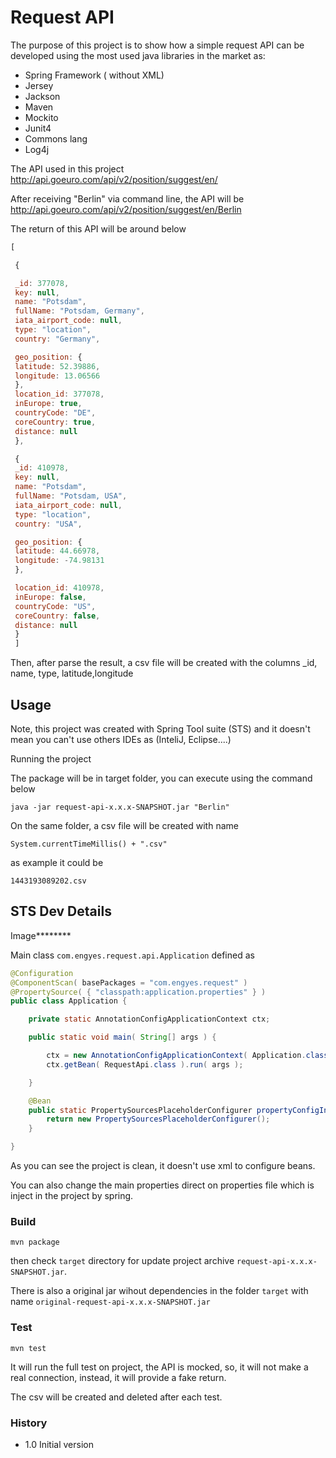# Request API

 The purpose of this project is to show how a simple request API can be developed using the most used java libraries in the market as:

 - Spring Framework ( without XML)
 - Jersey 
 - Jackson
 - Maven 
 - Mockito 
 - Junit4
 - Commons lang 
 - Log4j

The API used in this project 
http://api.goeuro.com/api/v2/position/suggest/en/

After receiving "Berlin" via command line, the API will be
http://api.goeuro.com/api/v2/position/suggest/en/Berlin

The return of this API will be around below

```javascript
[

 {

 _id: 377078,
 key: null,
 name: "Potsdam",
 fullName: "Potsdam, Germany",
 iata_airport_code: null,
 type: "location",
 country: "Germany",

 geo_position: {
 latitude: 52.39886,
 longitude: 13.06566
 },
 location_id: 377078,
 inEurope: true,
 countryCode: "DE",
 coreCountry: true,
 distance: null
 },

 {
 _id: 410978,
 key: null,
 name: "Potsdam",
 fullName: "Potsdam, USA",
 iata_airport_code: null,
 type: "location",
 country: "USA",

 geo_position: {
 latitude: 44.66978,
 longitude: -74.98131
 },

 location_id: 410978,
 inEurope: false,
 countryCode: "US",
 coreCountry: false,
 distance: null
 }
 ]
```

Then, after parse the result, a csv file will be created with the columns
_id, name, type, latitude,longitude

## Usage

Note, this project was created with Spring Tool suite (STS) and it doesn't mean you can't use others IDEs as (InteliJ, Eclipse....)

Running the project

The package will be in target folder, you can execute using the command below

	java -jar request-api-x.x.x-SNAPSHOT.jar "Berlin"

On the same folder, a csv file will be created with name

    System.currentTimeMillis() + ".csv" 

as example it could be

    1443193089202.csv

## STS Dev Details

Image********

Main class 
`com.engyes.request.api.Application` defined as

```java
@Configuration
@ComponentScan( basePackages = "com.engyes.request" )
@PropertySource( { "classpath:application.properties" } )
public class Application {

	private static AnnotationConfigApplicationContext ctx;

	public static void main( String[] args ) {

		ctx = new AnnotationConfigApplicationContext( Application.class );
		ctx.getBean( RequestApi.class ).run( args );

	}

	@Bean
	public static PropertySourcesPlaceholderConfigurer propertyConfigInDev() {
		return new PropertySourcesPlaceholderConfigurer();
	}

}
```

As you can see the project is clean, it doesn't use xml to configure beans.

You can also change the main properties direct on properties file which is inject in the project by spring.

### Build

	mvn package
      
then check `target` directory for update project archive `request-api-x.x.x-SNAPSHOT.jar`.

There is also a original jar wihout dependencies in the folder `target` with name `original-request-api-x.x.x-SNAPSHOT.jar` 

### Test

	mvn test
      
It will run the full test on project, the API is mocked, so, it will not make a real connection, instead, it will provide a fake return.

The csv will be created and deleted after each test.


### History

- 1.0 Initial version
